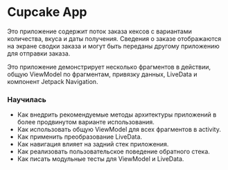 # Cupcake App

Это приложение содержит поток заказа кексов с вариантами количества, вкуса и даты получения. 
Сведения о заказе отображаются на экране сводки заказа и могут быть переданы другому приложению для отправки заказа.

Это приложение демонстрирует несколько фрагментов в действии, общую ViewModel по фрагментам, привязку данных, LiveData и компонент Jetpack Navigation.

### Научилась
- Как внедрить рекомендуемые методы архитектуры приложений в более продвинутом варианте использования.
- Как использовать общую ViewModel для всех фрагментов в activity.
- Как применить преобразование LiveData.
- Как навигация влияет на задний стек приложения.
- Как реализовать пользовательское поведение обратного стека.
- Как писать модульные тесты для ViewModel и LiveData.
